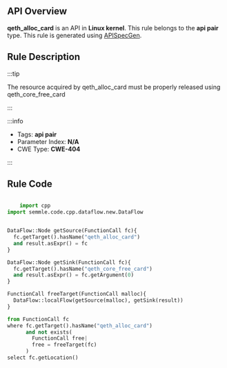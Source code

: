 ---
---


## API Overview
**qeth_alloc_card** is an API in **Linux kernel**. This rule belongs to the **api pair** type. This rule is generated using [APISpecGen](../../tools/APISpecGen).
## Rule Description

:::tip

The resource acquired by qeth_alloc_card must be properly released using qeth_core_free_card

:::

:::info

- Tags: **api pair**
- Parameter Index: **N/A**
- CWE Type: **CWE-404**

:::

## Rule Code
```python

    import cpp
import semmle.code.cpp.dataflow.new.DataFlow


DataFlow::Node getSource(FunctionCall fc){
  fc.getTarget().hasName("qeth_alloc_card")
  and result.asExpr() = fc
}

DataFlow::Node getSink(FunctionCall fc){
  fc.getTarget().hasName("qeth_core_free_card")
  and result.asExpr() = fc.getArgument(0)
}

FunctionCall freeTarget(FunctionCall malloc){
  DataFlow::localFlow(getSource(malloc), getSink(result))
}

from FunctionCall fc
where fc.getTarget().hasName("qeth_alloc_card")
      and not exists(
        FunctionCall free| 
        free = freeTarget(fc)
      )
select fc.getLocation()

    
```